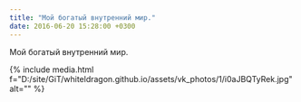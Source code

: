 ```yaml
---
title: "Мой богатый внутренний мир."
date: 2016-06-20 15:28:00 +0300
---
```


Мой богатый внутренний мир.

{% include media.html f="D:/site/GiT/whiteldragon.github.io/assets/vk_photos/1/i0aJBQTyRek.jpg" alt="" %}
